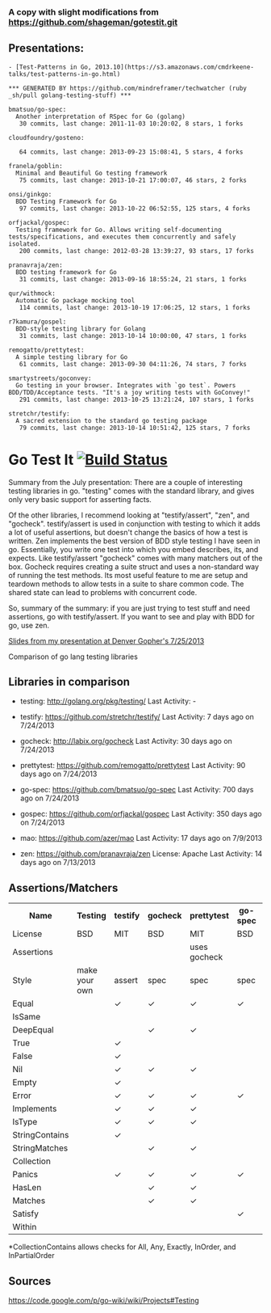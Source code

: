 ### A copy with slight modifications from https://github.com/shageman/gotestit.git


## Presentations:

    - [Test-Patterns in Go, 2013.10](https://s3.amazonaws.com/cmdrkeene-talks/test-patterns-in-go.html)

<!-- PROJECTS_LIST_START -->
    *** GENERATED BY https://github.com/mindreframer/techwatcher (ruby _sh/pull golang-testing-stuff) *** 

    bmatsuo/go-spec:
      Another interpretation of RSpec for Go (golang)
       30 commits, last change: 2011-11-03 10:20:02, 8 stars, 1 forks

    cloudfoundry/gosteno:

       64 commits, last change: 2013-09-23 15:08:41, 5 stars, 4 forks

    franela/goblin:
      Minimal and Beautiful Go testing framework
       75 commits, last change: 2013-10-21 17:00:07, 46 stars, 2 forks

    onsi/ginkgo:
      BDD Testing Framework for Go
       97 commits, last change: 2013-10-22 06:52:55, 125 stars, 4 forks

    orfjackal/gospec:
      Testing framework for Go. Allows writing self-documenting tests/specifications, and executes them concurrently and safely isolated.
       200 commits, last change: 2012-03-28 13:39:27, 93 stars, 17 forks

    pranavraja/zen:
      BDD testing framework for Go
       31 commits, last change: 2013-09-16 18:55:24, 21 stars, 1 forks

    qur/withmock:
      Automatic Go package mocking tool
       114 commits, last change: 2013-10-19 17:06:25, 12 stars, 1 forks

    r7kamura/gospel:
      BDD-style testing library for Golang
       31 commits, last change: 2013-10-14 10:00:00, 47 stars, 1 forks

    remogatto/prettytest:
      A simple testing library for Go
       61 commits, last change: 2013-09-30 04:11:26, 74 stars, 7 forks

    smartystreets/goconvey:
      Go testing in your browser. Integrates with `go test`. Powers BDD/TDD/Acceptance tests. "It's a joy writing tests with GoConvey!"
       291 commits, last change: 2013-10-25 13:21:24, 107 stars, 1 forks

    stretchr/testify:
      A sacred extension to the standard go testing package
       79 commits, last change: 2013-10-14 10:51:42, 125 stars, 7 forks
<!-- PROJECTS_LIST_END -->




# Go Test It [![Build Status](https://travis-ci.org/shageman/gotestit.png?branch=master)](https://travis-ci.org/shageman/gotestit)

Summary from the July presentation: There are a couple of interesting testing libraries in go. "testing" comes with the standard library, and gives only very basic support for asserting facts.

Of the other libraries, I recommend looking at "testify/assert", "zen", and "gocheck". testify/assert is used in conjunction with testing to which it adds a lot of useful assertions, but doesn't change the basics of how a test is written. Zen implements the best version of BDD style testing I have seen in go. Essentially, you write one test into which you embed describes, its, and expects. Like testify/assert "gocheck" comes with many matchers out of the box. Gocheck requires creating a suite struct and uses a non-standard way of running the test methods. Its most useful feature to me are setup and teardown methods to allow tests in a suite to share common code. The shared state can lead to problems with concurrent code.

So, summary of the summary: if you are just trying to test stuff and need assertions, go with testify/assert. If you want to see and play with BDD for go, use zen.


[Slides from my presentation at Denver Gopher's 7/25/2013](https://github.com/shageman/gotestit/blob/master/20130725denverGophersPresentation.pdf)

Comparison of go lang testing libraries

## Libraries in comparison

*   testing: http://golang.org/pkg/testing/
    Last Activity: -

*   testify: https://github.com/stretchr/testify/
    Last Activity: 7 days ago on 7/24/2013

*   gocheck: http://labix.org/gocheck
    Last Activity: 30 days ago on 7/24/2013

*   prettytest: https://github.com/remogatto/prettytest
    Last Activity: 90 days ago on 7/24/2013

*   go-spec: https://github.com/bmatsuo/go-spec
    Last Activity: 700 days ago on 7/24/2013

*   gospec: https://github.com/orfjackal/gospec
    Last Activity: 350 days ago on 7/24/2013

*   mao: https://github.com/azer/mao
    Last Activity: 17 days ago on 7/9/2013

*   zen: https://github.com/pranavraja/zen
    License: Apache
    Last Activity: 14 days ago on 7/13/2013

## Assertions/Matchers

<table>
    <tbody>
    <tr>
        <th>Name</th>
        <th>Testing</th>
        <th>testify</th>
        <th>gocheck</th>
        <th>prettytest</th>
        <th>go-spec</th>
        <th>gospec</th>
        <th>mao/zen</th>
    </tr>
    <tr>
        <td>License</td>
        <td>BSD</td>
        <td>MIT</td>
        <td>BSD</td>
        <td>MIT</td>
        <td>BSD</td>
        <td>Apache</td>
        <td>MIT/Apache</td>
    </tr>
    <tr>
        <td>Assertions</td>
        <td></td>
        <td></td>
        <td></td>
        <td>uses gocheck</td>
        <td></td>
        <td></td>
        <td></td>
    </tr>
    <tr>
        <td>Style</td>
        <td>make your own</td>
        <td>assert</td>
        <td>spec</td>
        <td>spec</td>
        <td>spec</td>
        <td>spec</td>
        <td>spec</td>
    </tr>
    <tr>
        <td>Equal</td>
        <td></td>
        <td>✓</td>
        <td>✓</td>
        <td>✓</td>
        <td>✓</td>
        <td>✓</td>
        <td>✓</td>
    </tr>
    <tr>
        <td>IsSame</td>
        <td></td>
        <td></td>
        <td></td>
        <td></td>
        <td></td>
        <td>✓</td>
        <td></td>
    </tr>
    <tr>
        <td>DeepEqual</td>
        <td></td>
        <td></td>
        <td>✓</td>
        <td>✓</td>
        <td></td>
        <td></td>
        <td></td>
    </tr>
    <tr>
        <td>True</td>
        <td></td>
        <td>✓</td>
        <td></td>
        <td></td>
        <td></td>
        <td>✓</td>
        <td></td>
    </tr>
    <tr>
        <td>False</td>
        <td></td>
        <td>✓</td>
        <td></td>
        <td></td>
        <td></td>
        <td>✓</td>
        <td></td>
    </tr>
    <tr>
        <td>Nil</td>
        <td></td>
        <td>✓</td>
        <td>✓</td>
        <td>✓</td>
        <td></td>
        <td>✓</td>
        <td>✓</td>
    </tr>
    <tr>
        <td>Empty</td>
        <td></td>
        <td>✓</td>
        <td></td>
        <td></td>
        <td></td>
        <td></td>
        <td></td>
    </tr>
    <tr>
        <td>Error</td>
        <td></td>
        <td>✓</td>
        <td>✓</td>
        <td>✓</td>
        <td>✓</td>
        <td></td>
        <td></td>
    </tr>
    <tr>
        <td>Implements</td>
        <td></td>
        <td>✓</td>
        <td>✓</td>
        <td>✓</td>
        <td></td>
        <td></td>
        <td></td>
    </tr>
    <tr>
        <td>IsType</td>
        <td></td>
        <td>✓</td>
        <td>✓</td>
        <td>✓</td>
        <td></td>
        <td></td>
        <td></td>
    </tr>
    <tr>
        <td>StringContains</td>
        <td></td>
        <td>✓</td>
        <td></td>
        <td></td>
        <td></td>
        <td></td>
        <td></td>
    </tr>
    <tr>
        <td>StringMatches</td>
        <td></td>
        <td></td>
        <td>✓</td>
        <td>✓</td>
        <td></td>
        <td></td>
        <td></td>
    </tr>
    <tr>
        <td>Collection</td>
        <td></td>
        <td></td>
        <td></td>
        <td></td>
        <td></td>
        <td>✓</td>
        <td></td>
    </tr>
    <tr>
        <td>Panics</td>
        <td></td>
        <td>✓</td>
        <td>✓</td>
        <td>✓</td>
        <td>✓</td>
        <td></td>
        <td></td>
    </tr>
    <tr>
        <td>HasLen</td>
        <td></td>
        <td></td>
        <td>✓</td>
        <td>✓</td>
        <td></td>
        <td></td>
        <td></td>
    </tr>
    <tr>
        <td>Matches</td>
        <td></td>
        <td></td>
        <td>✓</td>
        <td>✓</td>
        <td></td>
        <td></td>
        <td></td>
    </tr>
    <tr>
        <td>Satisfy</td>
        <td></td>
        <td></td>
        <td></td>
        <td></td>
        <td>✓</td>
        <td>✓</td>
        <td></td>
    </tr>
    <tr>
        <td>Within</td>
        <td></td>
        <td></td>
        <td></td>
        <td></td>
        <td></td>
        <td>✓</td>
        <td></td>
    </tr>
    </tbody>
</table>

*CollectionContains allows checks for All, Any, Exactly, InOrder, and InPartialOrder

## Sources

https://code.google.com/p/go-wiki/wiki/Projects#Testing
